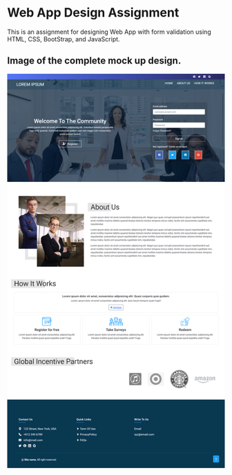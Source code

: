 # Web App Design Assignment
This is an assignment for designing Web App with form validation using HTML, CSS, BootStrap, and JavaScript.

## Image of the complete mock up design.

![](assets/web-app-mock-up.png)
